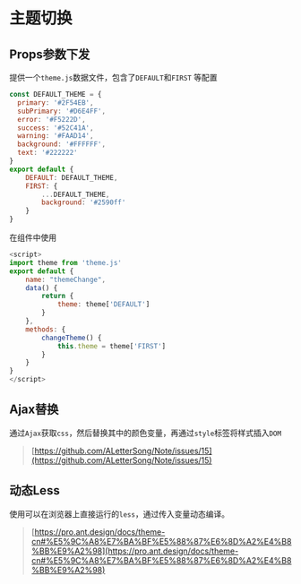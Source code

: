 # 主题切换

## Props参数下发

提供一个`theme.js`数据文件，包含了`DEFAULT`和`FIRST` 等配置

```javascript
const DEFAULT_THEME = {
  primary: '#2F54EB',
  subPrimary: '#D6E4FF',
  error: '#F5222D',
  success: '#52C41A',
  warning: '#FAAD14',
  background: '#FFFFFF',
  text: '#222222'
}
export default {
    DEFAULT: DEFAULT_THEME,
    FIRST: {
        ...DEFAULT_THEME,
        background: '#2590ff'
    }
}
```

在组件中使用

```javascript
<script>
import theme from 'theme.js'
export default {
    name: "themeChange",
    data() {
        return {
            theme: theme['DEFAULT']
        }
    },
    methods: {
        changeTheme() {
            this.theme = theme['FIRST']
        }
    }
}
</script>
```

## Ajax替换

通过`Ajax`获取`css`，然后替换其中的颜色变量，再通过`style`标签将样式插入`DOM`

> [https://github.com/ALetterSong/Note/issues/15](https://github.com/ALetterSong/Note/issues/15)

## 动态Less

使用可以在浏览器上直接运行的`less`，通过传入变量动态编译。

> [https://pro.ant.design/docs/theme-cn#%E5%9C%A8%E7%BA%BF%E5%88%87%E6%8D%A2%E4%B8%BB%E9%A2%98](https://pro.ant.design/docs/theme-cn#%E5%9C%A8%E7%BA%BF%E5%88%87%E6%8D%A2%E4%B8%BB%E9%A2%98)

##
